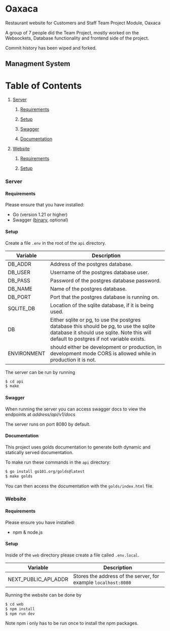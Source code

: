 # Oaxaca
Restaurant website for Customers and Staff 
Team Project Module, Oaxaca

A group of 7 people did the Team Project, mostly worked on the Websockets, Database functionality and frontend side of the project.

Commit history has been wiped and forked. 

## Managment System

# Table of Contents

1. [Server](#server)

    1. [Requirements](#server-requirements)

    2. [Setup](#server-setup)

    3. [Swagger](#server-swagger)

    4. [Documentation](#server-docs)

2. [Website](#website)

    1. [Requirements](#website-requirements)

    2. [Setup](#website-setup)

### Server <a name="server"/>

#### Requirements <a name="server-requirements"/>

Please ensure that you have installed:

- Go (version 1.21 or higher)
- Swagger ([binary](https://github.com/swaggo/swag), optional)

#### Setup <a name="server-setup"/>

Create a file `.env` in the root of the `api` directory.

| Variable | Description |
| --- | --- |
| DB_ADDR | Address of the postgres database. |
| DB_USER | Username of the postgres database user. |
| DB_PASS | Password of the postgres database password. |
| DB_NAME | Name of the postgres database. |
| DB_PORT | Port that the postgres database is running on. |
| SQLITE_DB | Location of the sqlite database, if it is being used. |
| DB | Either sqlite or pg, to use the postgres database this should be pg, to use the sqlite database it should use sqlite. Note this will default to postgres if not variable exists. |
| ENVIRONMENT | should either be development or production, in development mode CORS is allowed while in production it is not. |

The server can be run by running

```sh
$ cd api
$ make
```

#### Swagger <a name="server-swagger"/>

When running the server you can access swagger docs to view the endpoints at *address/api/v1/docs*

The server runs on port 8080 by default.

#### Documentation <a name="server-docs"/>

This project uses golds documentation to generate both dynamic and statically served documentation.

To make run these commands in the `api` directory:

```sh
$ go install go101.org/golds@latest
$ make golds
```

You can then access the documentation with the `golds/index.html` file.

### Website <a name="website"/>

#### Requirements <a name="website-requirements"/>

Please ensure you have installed:

- npm & node.js

#### Setup <a name="website-setup"/>

Inside of the `web` directory please create a file called `.env.local`.

| Variable | Description |
| --- | --- |
| NEXT_PUBLIC_API_ADDR | Stores the address of the server, for example `localhost:8080` |

Running the website can be done by

```sh
$ cd web
$ npm install
$ npm run dev
```

Note npm i only has to be run once to install the npm packages.
